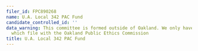 ```yaml
---
filer_id: FPC890268
name: U.A. Local 342 PAC Fund
candidate_controlled_id: ''
data_warning: This committee is formed outside of Oakland. We only have data on committees
  which file with the Oakland Public Ethics Commission
title: U.A. Local 342 PAC Fund
---
```

